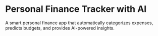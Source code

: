 # Personal Finance Tracker with AI
A smart personal finance app that automatically categorizes expenses, predicts budgets, and provides AI-powered insights.
